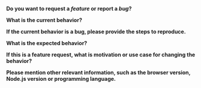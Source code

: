 <!-- Before creating an issue please make sure you are using the latest version of webpack. -->

**Do you want to request a *feature* or report a *bug*?**
<!-- Please ask questions on StackOverflow or the webpack Gitter (https://gitter.im/webpack/webpack). Questions will be closed. -->

**What is the current behavior?**

**If the current behavior is a bug, please provide the steps to reproduce.**
<!-- A great way to do this is to provide your configuration via a GitHub gist. -->

**What is the expected behavior?**

**If this is a feature request, what is motivation or use case for changing the behavior?**

**Please mention other relevant information, such as the browser version, Node.js version or programming language.**
